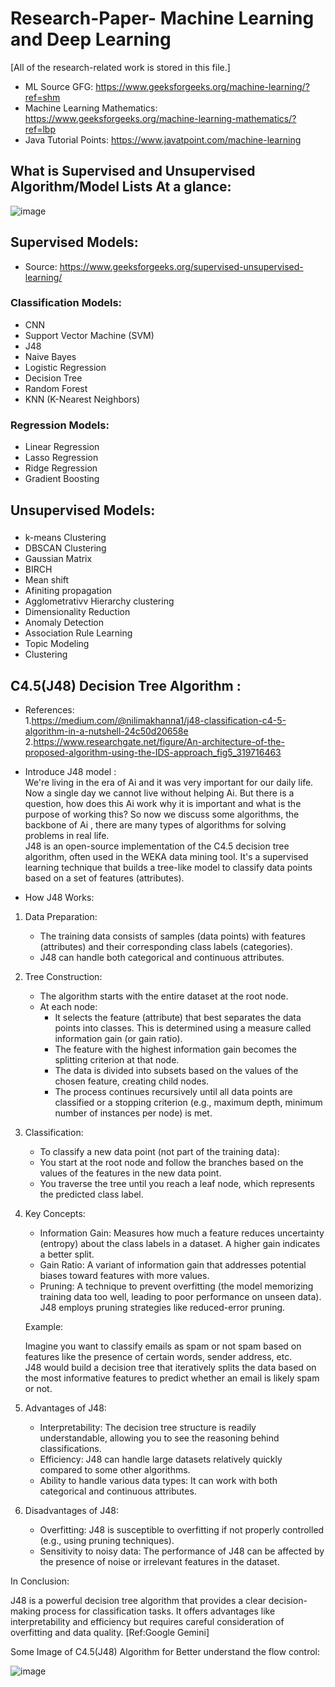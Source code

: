 # Research-Paper- Machine Learning and Deep Learning
[All of the research-related work is stored in this file.]

 * ML Source GFG: https://www.geeksforgeeks.org/machine-learning/?ref=shm
 * Machine Learning Mathematics: https://www.geeksforgeeks.org/machine-learning-mathematics/?ref=lbp
 * Java Tutorial Points: https://www.javatpoint.com/machine-learning

## What is Supervised and Unsupervised Algorithm/Model Lists At a glance:

 ![image](https://github.com/ADATYA/Research-Paper-/assets/97549431/cf2af118-0a47-44ef-98ac-c571d3fd2fcd)
 
 ## Supervised Models:
 * Source: https://www.geeksforgeeks.org/supervised-unsupervised-learning/

  ### Classification Models:
  * CNN
  * Support Vector Machine (SVM)
  * J48
  * Naive Bayes
  * Logistic Regression
  * Decision Tree
  * Random Forest
  * KNN (K-Nearest Neighbors)
  ### Regression Models:
  * Linear Regression
  * Lasso Regression
  * Ridge Regression
  * Gradient Boosting
    
## Unsupervised Models:
   ### 
  * k-means Clustering
  * DBSCAN Clustering
  * Gaussian Matrix
  * BIRCH
  * Mean shift
  * Afiniting propagation
  * Agglometrativv Hierarchy clustering
  * Dimensionality Reduction
  * Anomaly Detection
  * Association Rule Learning
  * Topic Modeling
  * Clustering

## C4.5(J48) Decision Tree Algorithm :
  * References:<br>
    1.https://medium.com/@nilimakhanna1/j48-classification-c4-5-algorithm-in-a-nutshell-24c50d20658e<br>
    2.https://www.researchgate.net/figure/An-architecture-of-the-proposed-algorithm-using-the-IDS-approach_fig5_319716463<brr>
  * Introduce J48 model :<br>
    We're living in the era of Ai and it was very important for our daily life. Now a single day we cannot live without helping Ai. But there is a question, how does this Ai work why it is important and what is the purpose of working this? So now we discuss some algorithms, the backbone of Ai , there 
    are many types of algorithms for solving problems in real life.<br>
    J48 is an open-source implementation of the C4.5 decision tree algorithm, often used in the WEKA data mining tool.
    It's a supervised learning technique that builds a tree-like model to classify data points based on a set of features (attributes).
   
  * How J48 Works:
   
   1. Data Preparation: <br>
      * The training data consists of samples (data points) with features (attributes) and their corresponding class labels (categories).<br>
      * J48 can handle both categorical and continuous attributes.<br>
   
   2. Tree Construction: <br> 
       * The algorithm starts with the entire dataset at the root node.<br>
       * At each node:<br>
            * It selects the feature (attribute) that best separates the data points into classes. This is determined using a measure called information gain (or gain ratio).<br>
            * The feature with the highest information gain becomes the splitting criterion at that node.<br>
            * The data is divided into subsets based on the values of the chosen feature, creating child nodes.<br>
            * The process continues recursively until all data points are classified or a stopping criterion (e.g., maximum depth, minimum number of instances per node) is met.<br>
   
   3. Classification: <br>
      * To classify a new data point (not part of the training data):<br>
      * You start at the root node and follow the branches based on the values of the features in the new data point.<br>
      * You traverse the tree until you reach a leaf node, which represents the predicted class label.<br>
   
   4. Key Concepts:<br>
      
      * Information Gain: Measures how much a feature reduces uncertainty (entropy) about the class labels in a dataset. A higher gain indicates a better split.<br>
      * Gain Ratio: A variant of information gain that addresses potential biases toward features with more values.<br>
      * Pruning: A technique to prevent overfitting (the model memorizing training data too well, leading to poor performance on unseen data). J48 employs pruning strategies like reduced-error pruning.<br>
   
      Example:<br>
      
      Imagine you want to classify emails as spam or not spam based on features like the presence of certain words, sender address, etc.<br> J48 would build a decision tree that iteratively splits the data based on the most informative features to predict whether an email is likely spam or not.<br>
   
   5. Advantages of J48:<br>
   
      * Interpretability: The decision tree structure is readily understandable, allowing you to see the reasoning behind classifications.<br>
      * Efficiency: J48 can handle large datasets relatively quickly compared to some other algorithms.<br>
      * Ability to handle various data types: It can work with both categorical and continuous attributes.<br>
  
   6. Disadvantages of J48:<br>
   
      * Overfitting: J48 is susceptible to overfitting if not properly controlled (e.g., using pruning techniques).<br>
      * Sensitivity to noisy data: The performance of J48 can be affected by the presence of noise or irrelevant features in the dataset.<br>
   
   In Conclusion:<br>
   
   J48 is a powerful decision tree algorithm that provides a clear decision-making process for classification tasks. It offers advantages like interpretability and efficiency but requires careful consideration of overfitting and data quality. [Ref:Google Gemini]
  
   Some Image of C4.5(J48) Algorithm for Better understand the flow control:<br>
   
![image](https://github.com/ADATYA/Research-Paper-/assets/97549431/48ea1cfd-e00c-4b1e-8ce0-13224a58b5f0)
